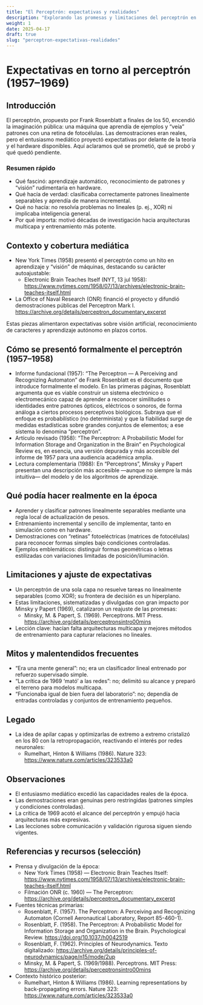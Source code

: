 ```yaml
---
title: "El Perceptrón: expectativas y realidades"
description: "Explorando las promesas y limitaciones del perceptrón en el contexto del aprendizaje automático."
weight: 1
date: 2025-04-17
draft: true
slug: "perceptron-expectativas-realidades"
---
```


# Expectativas en torno al perceptrón (1957–1969)

## Introducción
El perceptrón, propuesto por Frank Rosenblatt a finales de los 50, encendió la imaginación pública: una máquina que aprendía de ejemplos y “veía” patrones con una retina de fotocélulas. Las demostraciones eran reales, pero el entusiasmo mediático proyectó expectativas por delante de la teoría y el hardware disponibles. Aquí aclaramos qué se prometió, qué se probó y qué quedó pendiente.

### Resumen rápido
- Qué fascinó: aprendizaje automático, reconocimiento de patrones y “visión” rudimentaria en hardware.
- Qué hacía de verdad: clasificaba correctamente patrones linealmente separables y aprendía de manera incremental.
- Qué no hacía: no resolvía problemas no lineales (p. ej., XOR) ni implicaba inteligencia general.
- Por qué importa: motivó décadas de investigación hacia arquitecturas multicapa y entrenamiento más potente.

## Contexto y cobertura mediática
- New York Times (1958) presentó el perceptrón como un hito en aprendizaje y “visión” de máquinas, destacando su carácter autoajustable:
  - Electronic Brain Teaches Itself (NYT, 13 jul 1958): https://www.nytimes.com/1958/07/13/archives/electronic-brain-teaches-itself.html
- La Office of Naval Research (ONR) financió el proyecto y difundió demostraciones públicas del Perceptron Mark I. https://archive.org/details/perceptron_documentary_excerpt

Estas piezas alimentaron expectativas sobre visión artificial, reconocimiento de caracteres y aprendizaje autónomo en plazos cortos.


## Cómo se presentó formalmente el perceptrón (1957–1958)
- Informe fundacional (1957): “The Perceptron — A Perceiving and Recognizing Automaton” de Frank Rosenblatt es el documento que introduce formalmente el modelo. En las primeras páginas, Rosenblatt argumenta que es viable construir un sistema electrónico o electromecánico capaz de aprender a reconocer similitudes o identidades entre patrones ópticos, eléctricos o sonoros, de forma análoga a ciertos procesos perceptivos biológicos. Subraya que el enfoque es probabilístico (no determinista) y que la fiabilidad surge de medidas estadísticas sobre grandes conjuntos de elementos; a ese sistema lo denomina “perceptrón”.
- Artículo revisado (1958): “The Perceptron: A Probabilistic Model for Information Storage and Organization in the Brain” en Psychological Review es, en esencia, una versión depurada y más accesible del informe de 1957 para una audiencia académica amplia.
- Lectura complementaria (1988): En “Perceptrons”, Minsky y Papert presentan una descripción más accesible —aunque no siempre la más intuitiva— del modelo y de los algoritmos de aprendizaje.

## Qué podía hacer realmente en la época
- Aprender y clasificar patrones linealmente separables mediante una regla local de actualización de pesos.
- Entrenamiento incremental y sencillo de implementar, tanto en simulación como en hardware.
- Demostraciones con “retinas” fotoeléctricas (matrices de fotocélulas) para reconocer formas simples bajo condiciones controladas.
- Ejemplos emblemáticos: distinguir formas geométricas o letras estilizadas con variaciones limitadas de posición/iluminación.

## Limitaciones y ajuste de expectativas
- Un perceptrón de una sola capa no resuelve tareas no linealmente separables (como XOR); su frontera de decisión es un hiperplano.
- Estas limitaciones, sistematizadas y divulgadas con gran impacto por Minsky y Papert (1969), catalizaron un reajuste de las promesas:
  - Minsky, M. & Papert, S. (1969). Perceptrons. MIT Press. https://archive.org/details/perceptronsintro00mins
- Lección clave: hacían falta arquitecturas multicapa y mejores métodos de entrenamiento para capturar relaciones no lineales.

## Mitos y malentendidos frecuentes
- “Era una mente general”: no; era un clasificador lineal entrenado por refuerzo supervisado simple.
- “La crítica de 1969 ‘mató’ a las redes”: no; delimitó su alcance y preparó el terreno para modelos multicapa.
- “Funcionaba igual de bien fuera del laboratorio”: no; dependía de entradas controladas y conjuntos de entrenamiento pequeños.

## Legado
- La idea de apilar capas y optimizarlas de extremo a extremo cristalizó en los 80 con la retropropagación, reactivando el interés por redes neuronales:
  - Rumelhart, Hinton & Williams (1986). Nature 323: https://www.nature.com/articles/323533a0

## Observaciones
- El entusiasmo mediático excedió las capacidades reales de la época.
- Las demostraciones eran genuinas pero restringidas (patrones simples y condiciones controladas).
- La crítica de 1969 acotó el alcance del perceptrón y empujó hacia arquitecturas más expresivas.
- Las lecciones sobre comunicación y validación rigurosa siguen siendo vigentes.

## Referencias y recursos (selección)
- Prensa y divulgación de la época:
  - New York Times (1958) — Electronic Brain Teaches Itself: https://www.nytimes.com/1958/07/13/archives/electronic-brain-teaches-itself.html
  - Filmación ONR (c. 1960) — The Perceptron: https://archive.org/details/perceptron_documentary_excerpt
- Fuentes técnicas primarias:
  - Rosenblatt, F. (1957). The Perceptron: A Perceiving and Recognizing Automaton (Cornell Aeronautical Laboratory, Report 85-460-1).
  - Rosenblatt, F. (1958). The Perceptron: A Probabilistic Model for Information Storage and Organization in the Brain. Psychological Review. https://doi.org/10.1037/h0042519
  - Rosenblatt, F. (1962). Principles of Neurodynamics. Texto digitalizado: https://archive.org/details/principles-of-neurodynamics/page/n15/mode/2up
  - Minsky, M. & Papert, S. (1969/1988). Perceptrons. MIT Press: https://archive.org/details/perceptronsintro00mins
- Contexto histórico posterior:
  - Rumelhart, Hinton & Williams (1986). Learning representations by back-propagating errors. Nature 323: https://www.nature.com/articles/323533a0
